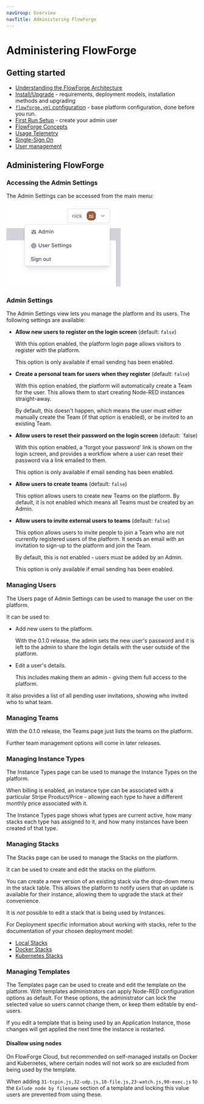```yaml
---
navGroup: Overview
navTitle: Administering FlowForge
---
```

# Administering FlowForge

## Getting started

 - [Understanding the FlowForge Architecture](../contribute/architecture.md)
 - [Install/Upgrade](../install) - requirements, deployment models, installation methods and upgrading
 - [`flowforge.yml` configuration](../install/configuration.md) - base platform configuration, done before you run.
 - [First Run Setup](../install/first-run.md) - create your admin user
 - [FlowForge Concepts](../user/concepts.md)
 - [Usage Telemetry](/docs/admin/telemetry.md)
 - [Single-Sign On](/docs/admin/sso/README.md)
 - [User management](/docs/admin/user_management.md)

## Administering FlowForge

### Accessing the Admin Settings

The Admin Settings can be accessed from the main menu:

<img src="images/admin-menu-option.png" width=300 />

### Admin Settings

The Admin Settings view lets you manage the platform and its users. The
following settings are available:

 - **Allow new users to register on the login screen** (default: `false`)

    With this option enabled, the platform login page allows visitors to register
    with the platform.

    This option is only available if email sending has been enabled.

 - **Create a personal team for users when they register** (default: `false`)

    With this option enabled, the platform will automatically create a Team
    for the user. This allows them to start creating Node-RED instances straight-away.

    By default, this doesn't happen, which means the user must either manually
    create the Team (if that option is enabled), or be invited to an existing
    Team.

 - **Allow users to reset their password on the login screen** (default: `false)

   With this option enabled, a 'forgot your password' link is shown on the login
   screen, and provides a workflow where a user can reset their password via a
   link emailed to them.

   This option is only available if email sending has been enabled.

 - **Allow users to create teams** (default: `false`)

    This option allows users to create new Teams on the platform. By default,
    it is not enabled which means all Teams must be created by an Admin.

 - **Allow users to invite external users to teams** (default: `false`)

    This option allows users to invite people to join a Team who are not currently
    registered users of the platform. It sends an email with an invitation to
    sign-up to the platform and join the Team.

    By default, this is not enabled - users must be added by an Admin.

    This option is only available if email sending has been enabled.

### Managing Users

The Users page of Admin Settings can be used to manage the user on the platform.

It can be used to:

 - Add new users to the platform.

    With the 0.1.0 release, the admin sets the new user's password and it is left
    to the admin to share the login details with the user outside of the platform.

 - Edit a user's details.

    This includes making them an admin - giving them full access to the platform.

It also provides a list of all pending user invitations, showing who invited who
to what team.

### Managing Teams

With the 0.1.0 release, the Teams page just lists the teams on the platform.

Further team management options will come in later releases.

### Managing Instance Types

The Instance Types page can be used to manage the Instance Types on the platform.

When billing is enabled, an instance type can be associated with a particular
Stripe Product/Price - allowing each type to have a different monthly price
associated with it.

The Instance Types page shows what types are current active, how many stacks
each type has assigned to it, and how many instances have been created of that
type.

### Managing Stacks

The Stacks page can be used to manage the Stacks on the platform.

It can be used to create and edit the stacks on the platform.

You can create a new version of an existing stack via the
drop-down menu in the stack table. This allows the platform to notify users
that an update is available for their instance, allowing them to upgrade the stack
at their convenience.

It is *not* possible to edit a stack that is being used by Instances.

For Deployment specific information about working with stacks, refer to the
documentation of your chosen deployment model:

 - [Local Stacks](../install/local/stacks.md)
 - [Docker Stacks](../install/docker/stacks.md)
 - [Kubernetes Stacks](../install/kubernetes/stacks.md)

### Managing Templates

The Templates page can be used to create and edit the template on the platform.
With templates administrators can apply Node-RED configuration options as default.
For these options, the administrator can lock the selected value so users cannot change
them, or keep them editable by end-users.

If you edit a template that is being used by an Application Instance, those changes will get
applied the next time the instance is restarted.

#### Disallow using nodes

On FlowForge Cloud, but recommended on self-managed installs on Docker and Kubernetes,
where certain nodes will not work so are excluded from being used by the template.

When adding `31-tcpin.js,32-udp.js,10-file.js,23-watch.js,90-exec.js` to the `Exlude node by
filename` section of a template and locking this value users are prevented from using these.
